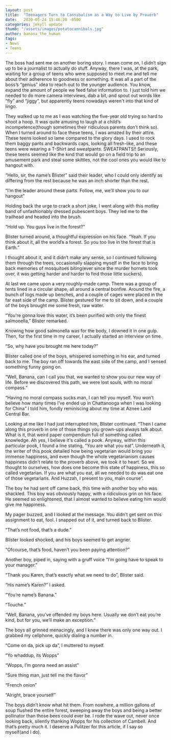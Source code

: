 ```yaml
---
layout: post
title:  "Teenagers Turn to Cannibalism as a Way to Live by Proverb"
date:   2020-05-24 15:46:20 -0500
categories: jekyll update
thumb: "/assets/images/potatocannibals.jpg"
author: banana_the_human
tags:
- News
- Teens
---
```

The boss had sent me on another boring story. I mean come on, I didn’t sign up to be a journalist to actually do stuff. Anyway, there I was, at the park, waiting for a group of teens who were supposed to meet me and tell me about their adherence to goodness or something. It was all a part of the boss’s “genius” idea to reach out to the younger audience. You know, expand the amount of people we feed false information to. I just told him we needed to do more camera interviews, dab a bit, and spout out words like “fly” and “jiggy”, but apparently teens nowadays weren't into that kind of lingo.

They walked up to me as I was watching the five-year old trying so hard to shoot a hoop. It was quite amusing to laugh at a child’s incompetence(though sometimes their ridiculous parents don’t think so). When I turned around to face these teens, I was amazed by their attire. These teens looked so lame compared to the glory days. I used to rock them baggy pants and backwards caps, looking all fresh-like, and these teens were wearing a T-Shirt and sweatpants. SWEATPANTS!! Seriously, these teens seemed like the kind that would go on a field trip to an amusement park and steal some skittles, not the cool ones you would like to hangout with.

“Hello, sir, the name’s Blister” said their leader, who I could only identify as differing from the rest because he was an inch shorter than the rest.

“I’m the leader around these parts. Follow, me, we’ll show you to our hangout”

Holding back the urge to crack a short joke, I went along with this motley band of unfashionably dressed pubescent boys. They led me to the trailhead and headed into the brush.

“Hold up. You guys live in the forest?”

Blister turned around, a thoughtful expression on his face. “Yeah. If you think about it, all the world’s a forest. So you too live in the forest that is Earth.”

I thought about it, and it didn’t make any sense, so I continued following them through the trees, occasionally slapping myself in the face to bring back memories of mosquitoes biting(ever since the murder hornets took over, it was getting harder and harder to find those little suckers).

At last we came upon a very roughly-made camp. There was a group of tents lined in a circular shape, all around a central bonfire. Around the fire, a bunch of logs made up benches, and a couple of cages were placed in the far east side of the camp. Blister gestured for me to sit down, and a couple of the boys brought me some fresh, raw water.

“You're gonna love this water, it’s been purified with only the finest salmonella,” Blister remarked.

Knowing how good salmonella was for the body, I downed it in one gulp. Then, for the first time in my career, I actually started an interview on time.

“So, why have you brought me here today?”

Blister called one of the boys, whispered something in his ear, and turned back to me. The boy ran off towards the east side of the camp, and I sensed something funny going on.

“Well, Banana, can I call you that, we wanted to show you our new way of life. Before we discovered this path, we were lost souls, with no moral compass.”

“Having no moral compass sucks man, I can tell you myself. You won’t believe how many times I’ve ended up in Chattanooga when I was looking for China” I told him, fondly reminiscing about my time at Aznee Land Central Bar.

Looking at me like I had just interrupted him, Blister continued. “Then I came along this proverb in one of those things you grown-ups always talk about. What is it, that weird paper compendium full of something called knowledge. Ah yes, I believe it's called a pook. Anyway, within this particular pook, I found a line stating, “You are what you eat”. Underneath it, the writer of this pook detailed how being vegetarian would bring you immense happiness, and even though the whole vegetarianism causes happiness didn’t relate to the proverb above, we took it to heart. So we thought to ourselves, how does one become this state of happiness, this so called vegetarian. If you are what you eat, all we needed to do was eat one of those vegetarians. And Huzzah, I present to you, main course”.

The boy he had sent off came back, this time with another boy who was shackled. This boy was obviously happy, with a ridiculous grin on his face. He seemed so enlightened, that I almost wanted to believe eating him would give me happiness.

My pager buzzed, and I looked at the message. You didn’t get sent on this assignment to eat, fool. I snapped out of it, and turned back to Blister.

“That’s not food, that’s a dude.”

Blister looked shocked, and his boys seemed to get angrier.

“Ofcourse, that’s food, haven’t you been paying attention?”

Another boy, piped in, saying with a gruff voice “I’m going have to speak to your manager.”

“Thank you Karen, that’s exactly what we need to do”, Blister said.

“His name’s Karen?” I asked.

“You’re name’s Banana.”

“Touche.”

“Well, Banana, you’ve offended my boys here. Usually we don’t eat you’re kind, but for you, we’ll make an exception.”

The boys all grinned menacingly, and I knew there was only one way out. I grabbed my cellphone, quickly dialing a number in.

“Come on da, pick up da”, I muttered to myself.

“Yo whaddup, its Wopps”

“Wopps, I’m gonna need an assist”

“Sure thing man, just tell me the flavor”

“French onion”

“Alright, brace yourself”

The boys didn’t know what hit them. From nowhere, a million gallons of soup flushed the entire forest, sweeping away the boys and being a better pollinator than those bees could ever be. I rode the wave out, never once looking back, silently thanking Wopps for his collection of Cambell. And that’s pretty much it. I deserve a Pulitzer for this article, if I say so myself(and I do).
